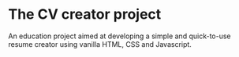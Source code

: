 # The CV creator project

An education project aimed at developing a simple and quick-to-use resume creator using vanilla HTML, CSS and Javascript.
